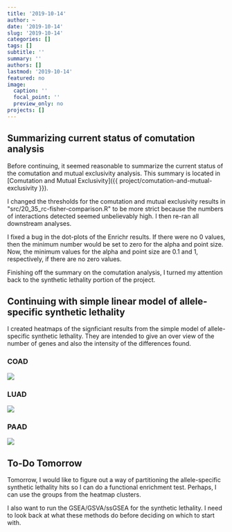 ```yaml
---
title: '2019-10-14'
author: ~
date: '2019-10-14'
slug: '2019-10-14'
categories: []
tags: []
subtitle: ''
summary: ''
authors: []
lastmod: '2019-10-14'
featured: no
image:
  caption: ''
  focal_point: ''
  preview_only: no
projects: []
---
```



## Summarizing current status of comutation analysis

Before continuing, it seemed reasonable to summarize the current status of the comutation and mutual exclusivity analysis.
This summary is located in [Comutation and Mutual Exclusivity]({{ project/comutation-and-mutual-exclusivity }}).

I changed the thresholds for the comutation and mutual exclusivity results in "src/20_35_rc-fisher-comparison.R" to be more strict because the numbers of interactions detected seemed unbelievably high.
I then re-ran all downstream analyses.

I fixed a bug in the dot-plots of the Enrichr results. 
If there were no 0 values, then the minimum number would be set to zero for the alpha and point size. 
Now, the minimum values for the alpha and point size are 0.1 and 1, respectively, if there are no zero values.

Finishing off the summary on the comutation analysis, I turned my attention back to the synthetic lethality portion of the project.

## Continuing with simple linear model of allele-specific synthetic lethality

I created heatmaps of the signficiant results from the simple model of allele-specific synthetic lethality.
They are intended to give an over view of the number of genes and also the intensity of the differences found.

### COAD

![](/img/graphs/10_10_linear-modeling-syn-let_pheatmaps/COAD_CRISPR_pheatmap.svg)

### LUAD

![](/img/graphs/10_10_linear-modeling-syn-let_pheatmaps/LUAD_CRISPR_pheatmap.svg)

### PAAD

![](/img/graphs/10_10_linear-modeling-syn-let_pheatmaps/PAAD_CRISPR_pheatmap.svg)



## To-Do Tomorrow

Tomorrow, I would like to figure out a way of partitioning the allele-specific synthetic lethality hits so I can do a functional enrichment test.
Perhaps, I can use the groups from the heatmap clusters.

I also want to run the GSEA/GSVA/ssGSEA for the synthetic lethality.
I need to look back at what these methods do before deciding on which to start with.
